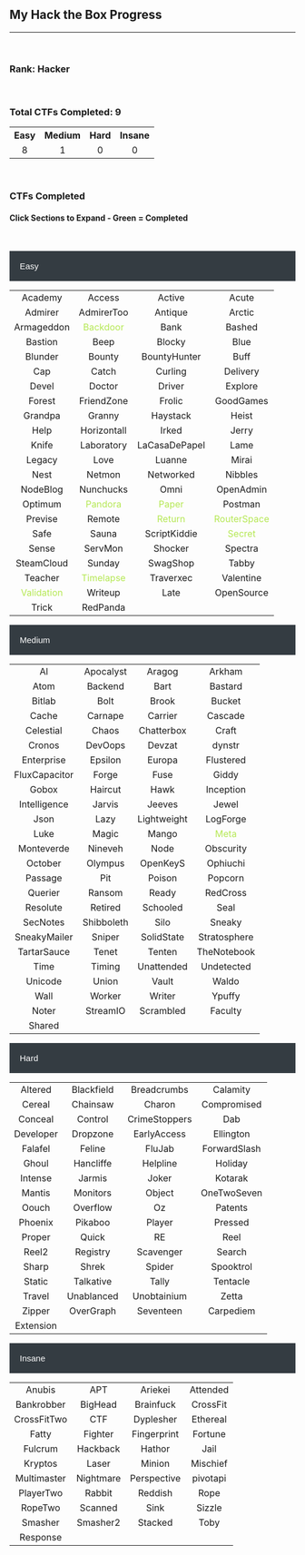 ## My Hack the Box Progress

---

<br>

### Rank: Hacker

<script src="https://www.hackthebox.eu/badge/908282"></script>

<br>

### Total CTFs Completed: 9

<table>
  <tr>
    <th style="text-align:center">Easy</th>
    <th style="text-align:center">Medium</th>
    <th style="text-align:center">Hard</th>
    <th style="text-align:center">Insane</th>
  </tr>
  <tr>
    <td style="text-align:center">8</td>
    <td style="text-align:center">1</td>
    <td style="text-align:center">0</td>
    <td style="text-align:center">0</td>
  </tr>
</table>

<br>

<html>
<head>
<meta name="viewport" content="width=device-width, initial-scale=1">
<style>
.collapsible {
  background-color: #343C42;
  color: white;
  cursor: pointer;
  padding: 18px;
  width: 100%;
  border: none;
  text-align: left;
  outline: none;
  font-size: 15px;
}

.active, .collapsible:hover {
  background-color: #777777;
}

.content {
  padding: 0 18px;
  max-height: 0;
  overflow: hidden;
  transition: max-height 0.2s ease-out;
  color: #EAEAEA
  background-color: #F1F1F1;
}
</style>
</head>
<body>

<h3>CTFs Completed</h3>
<h4>Click Sections to Expand - Green = Completed</h4>

<br>

<button class="collapsible">Easy</button>
<div class="content">
  <table>
    <tr>
      <td style="text-align:center">Academy</td>
      <td style="text-align:center">Access</td>
      <td style="text-align:center">Active</td>
      <td style="text-align:center">Acute</td>
    </tr>
    <tr>
      <td style="text-align:center">Admirer</td>
      <td style="text-align:center">AdmirerToo</td>
      <td style="text-align:center">Antique</td>
      <td style="text-align:center">Arctic</td>
    </tr>
    <tr>
      <td style="text-align:center">Armageddon</td>
      <td style="color:#B5E853;text-align:center">Backdoor</td>
      <td style="text-align:center">Bank</td>
      <td style="text-align:center">Bashed</td>
    </tr>
    <tr>
      <td style="text-align:center">Bastion</td>
      <td style="text-align:center">Beep</td>
      <td style="text-align:center">Blocky</td>
      <td style="text-align:center">Blue</td>
    </tr>
    <tr>
      <td style="text-align:center">Blunder</td>
      <td style="text-align:center">Bounty</td>
      <td style="text-align:center">BountyHunter</td>
      <td style="text-align:center">Buff</td>
    </tr>
    <tr>
      <td style="text-align:center">Cap</td>
      <td style="text-align:center">Catch</td>
      <td style="text-align:center">Curling</td>
      <td style="text-align:center">Delivery</td>
    </tr>
    <tr>
      <td style="text-align:center">Devel</td>
      <td style="text-align:center">Doctor</td>
      <td style="text-align:center">Driver</td>
      <td style="text-align:center">Explore</td>
    </tr>
    <tr>
      <td style="text-align:center">Forest</td>
      <td style="text-align:center">FriendZone</td>
      <td style="text-align:center">Frolic</td>
      <td style="text-align:center">GoodGames</td>
    </tr>
    <tr>
      <td style="text-align:center">Grandpa</td>
      <td style="text-align:center">Granny</td>
      <td style="text-align:center">Haystack</td>
      <td style="text-align:center">Heist</td>
    </tr>
    <tr>
      <td style="text-align:center">Help</td>
      <td style="text-align:center">Horizontall</td>
      <td style="text-align:center">Irked</td>
      <td style="text-align:center">Jerry</td>
    </tr>
    <tr>
      <td style="text-align:center">Knife</td>
      <td style="text-align:center">Laboratory</td>
      <td style="text-align:center">LaCasaDePapel</td>
      <td style="text-align:center">Lame</td>
    </tr>
    <tr>
      <td style="text-align:center">Legacy</td>
      <td style="text-align:center">Love</td>
      <td style="text-align:center">Luanne</td>
      <td style="text-align:center">Mirai</td>
    </tr>
    <tr>
      <td style="text-align:center">Nest</td>
      <td style="text-align:center">Netmon</td>
      <td style="text-align:center">Networked</td>
      <td style="text-align:center">Nibbles</td>
    </tr>
    <tr>
      <td style="text-align:center">NodeBlog</td>
      <td style="text-align:center">Nunchucks</td>
      <td style="text-align:center">Omni</td>
      <td style="text-align:center">OpenAdmin</td>
    </tr>
    <tr>
      <td style="text-align:center">Optimum</td>
      <td style="color:#B5E853;text-align:center">Pandora</td>
      <td style="color:#B5E853;text-align:center">Paper</td>
      <td style="text-align:center">Postman</td>
    </tr>
    <tr>
      <td style="text-align:center">Previse</td>
      <td style="text-align:center">Remote</td>
      <td style="color:#B5E853;text-align:center">Return</td>
      <td style="color:#B5E853;text-align:center">RouterSpace</td>
    </tr>
    <tr>
      <td style="text-align:center">Safe</td>
      <td style="text-align:center">Sauna</td>
      <td style="text-align:center">ScriptKiddie</td>
      <td style="color:#B5E853;text-align:center">Secret</td>
    </tr>
    <tr>
      <td style="text-align:center">Sense</td>
      <td style="text-align:center">ServMon</td>
      <td style="text-align:center">Shocker</td>
      <td style="text-align:center">Spectra</td>
    </tr>
    <tr>
      <td style="text-align:center">SteamCloud</td>
      <td style="text-align:center">Sunday</td>
      <td style="text-align:center">SwagShop</td>
      <td style="text-align:center">Tabby</td>
    </tr>
    <tr>
      <td style="text-align:center">Teacher</td>
      <td style="color:#B5E853;text-align:center">Timelapse</td>
      <td style="text-align:center">Traverxec</td>
      <td style="text-align:center">Valentine</td>
    </tr>
    <tr>
      <td style="color:#B5E853;text-align:center">Validation</td>
      <td style="text-align:center">Writeup</td>
      <td style="text-align:center">Late</td>
      <td style="text-align:center">OpenSource</td>
    </tr>
    <tr>
      <td style="text-align:center">Trick</td>
      <td style="text-align:center">RedPanda</td>
      <td style="text-align:center"></td>
      <td style="text-align:center"></td>
    </tr>
  </table>
</div>
<button class="collapsible">Medium</button>
<div class="content">
  <table>
    <tr>
      <td style="text-align:center">Al</td>
      <td style="text-align:center">Apocalyst</td>
      <td style="text-align:center">Aragog</td>
      <td style="text-align:center">Arkham</td>
    </tr>
    <tr>
      <td style="text-align:center">Atom</td>
      <td style="text-align:center">Backend</td>
      <td style="text-align:center">Bart</td>
      <td style="text-align:center">Bastard</td>
    </tr>
    <tr>
      <td style="text-align:center">Bitlab</td>
      <td style="text-align:center">Bolt</td>
      <td style="text-align:center">Brook</td>
      <td style="text-align:center">Bucket</td>
    </tr>
    <tr>
      <td style="text-align:center">Cache</td>
      <td style="text-align:center">Carnape</td>
      <td style="text-align:center">Carrier</td>
      <td style="text-align:center">Cascade</td>
    </tr>
    <tr>
      <td style="text-align:center">Celestial</td>
      <td style="text-align:center">Chaos</td>
      <td style="text-align:center">Chatterbox</td>
      <td style="text-align:center">Craft</td>
    </tr>
    <tr>
      <td style="text-align:center">Cronos</td>
      <td style="text-align:center">DevOops</td>
      <td style="text-align:center">Devzat</td>
      <td style="text-align:center">dynstr</td>
    </tr>
    <tr>
      <td style="text-align:center">Enterprise</td>
      <td style="text-align:center">Epsilon</td>
      <td style="text-align:center">Europa</td>
      <td style="text-align:center">Flustered</td>
    </tr>
    <tr>
      <td style="text-align:center">FluxCapacitor</td>
      <td style="text-align:center">Forge</td>
      <td style="text-align:center">Fuse</td>
      <td style="text-align:center">Giddy</td>
    </tr>
    <tr>
      <td style="text-align:center">Gobox</td>
      <td style="text-align:center">Haircut</td>
      <td style="text-align:center">Hawk</td>
      <td style="text-align:center">Inception</td>
    </tr>
    <tr>
      <td style="text-align:center">Intelligence</td>
      <td style="text-align:center">Jarvis</td>
      <td style="text-align:center">Jeeves</td>
      <td style="text-align:center">Jewel</td>
    </tr>
    <tr>
      <td style="text-align:center">Json</td>
      <td style="text-align:center">Lazy</td>
      <td style="text-align:center">Lightweight</td>
      <td style="text-align:center">LogForge</td>
    </tr>
    <tr>
      <td style="text-align:center">Luke</td>
      <td style="text-align:center">Magic</td>
      <td style="text-align:center">Mango</td>
      <td style="color:#B5E853;text-align:center">Meta</td>
    </tr>
    <tr>
      <td style="text-align:center">Monteverde</td>
      <td style="text-align:center">Nineveh</td>
      <td style="text-align:center">Node</td>
      <td style="text-align:center">Obscurity</td>
    </tr>
    <tr>
      <td style="text-align:center">October</td>
      <td style="text-align:center">Olympus</td>
      <td style="text-align:center">OpenKeyS</td>
      <td style="text-align:center">Ophiuchi</td>
    </tr>
    <tr>
      <td style="text-align:center">Passage</td>
      <td style="text-align:center">Pit</td>
      <td style="text-align:center">Poison</td>
      <td style="text-align:center">Popcorn</td>
    </tr>
    <tr>
      <td style="text-align:center">Querier</td>
      <td style="text-align:center">Ransom</td>
      <td style="text-align:center">Ready</td>
      <td style="text-align:center">RedCross</td>
    </tr>
    <tr>
      <td style="text-align:center">Resolute</td>
      <td style="text-align:center">Retired</td>
      <td style="text-align:center">Schooled</td>
      <td style="text-align:center">Seal</td>
    </tr>
    <tr>
      <td style="text-align:center">SecNotes</td>
      <td style="text-align:center">Shibboleth</td>
      <td style="text-align:center">Silo</td>
      <td style="text-align:center">Sneaky</td>
    </tr>
    <tr>
      <td style="text-align:center">SneakyMailer</td>
      <td style="text-align:center">Sniper</td>
      <td style="text-align:center">SolidState</td>
      <td style="text-align:center">Stratosphere</td>
    </tr>
    <tr>
      <td style="text-align:center">TartarSauce</td>
      <td style="text-align:center">Tenet</td>
      <td style="text-align:center">Tenten</td>
      <td style="text-align:center">TheNotebook</td>
    </tr>
    <tr>
      <td style="text-align:center">Time</td>
      <td style="text-align:center">Timing</td>
      <td style="text-align:center">Unattended</td>
      <td style="text-align:center">Undetected</td>
    </tr>
    <tr>
      <td style="text-align:center">Unicode</td>
      <td style="text-align:center">Union</td>
      <td style="text-align:center">Vault</td>
      <td style="text-align:center">Waldo</td>
    </tr>
    <tr>
      <td style="text-align:center">Wall</td>
      <td style="text-align:center">Worker</td>
      <td style="text-align:center">Writer</td>
      <td style="text-align:center">Ypuffy</td>
    </tr>
    <tr>
      <td style="text-align:center">Noter</td>
      <td style="text-align:center">StreamIO</td>
      <td style="text-align:center">Scrambled</td>
      <td style="text-align:center">Faculty</td>
    </tr>
      <td style="text-align:center">Shared</td>
      <td style="text-align:center"></td>
      <td style="text-align:center"></td>
      <td style="text-align:center"></td>
    </tr>
  </table>
</div>
<button class="collapsible">Hard</button>
<div class="content">
  <table>
    <tr>
      <td style="text-align:center">Altered</td>
      <td style="text-align:center">Blackfield</td>
      <td style="text-align:center">Breadcrumbs</td>
      <td style="text-align:center">Calamity</td>
    </tr>
    <tr>
      <td style="text-align:center">Cereal</td>
      <td style="text-align:center">Chainsaw</td>
      <td style="text-align:center">Charon</td>
      <td style="text-align:center">Compromised</td>
    </tr>
    <tr>
      <td style="text-align:center">Conceal</td>
      <td style="text-align:center">Control</td>
      <td style="text-align:center">CrimeStoppers</td>
      <td style="text-align:center">Dab</td>
    </tr>
    <tr>
      <td style="text-align:center">Developer</td>
      <td style="text-align:center">Dropzone</td>
      <td style="text-align:center">EarlyAccess</td>
      <td style="text-align:center">Ellington</td>
    </tr>
    <tr>
      <td style="text-align:center">Falafel</td>
      <td style="text-align:center">Feline</td>
      <td style="text-align:center">FluJab</td>
      <td style="text-align:center">ForwardSlash</td>
    </tr>
    <tr>
      <td style="text-align:center">Ghoul</td>
      <td style="text-align:center">Hancliffe</td>
      <td style="text-align:center">Helpline</td>
      <td style="text-align:center">Holiday</td>
    </tr>
    <tr>
      <td style="text-align:center">Intense</td>
      <td style="text-align:center">Jarmis</td>
      <td style="text-align:center">Joker</td>
      <td style="text-align:center">Kotarak</td>
    </tr>
    <tr>
      <td style="text-align:center">Mantis</td>
      <td style="text-align:center">Monitors</td>
      <td style="text-align:center">Object</td>
      <td style="text-align:center">OneTwoSeven</td>
    </tr>
    <tr>
      <td style="text-align:center">Oouch</td>
      <td style="text-align:center">Overflow</td>
      <td style="text-align:center">Oz</td>
      <td style="text-align:center">Patents</td>
    </tr>
    <tr>
      <td style="text-align:center">Phoenix</td>
      <td style="text-align:center">Pikaboo</td>
      <td style="text-align:center">Player</td>
      <td style="text-align:center">Pressed</td>
    </tr>
    <tr>
      <td style="text-align:center">Proper</td>
      <td style="text-align:center">Quick</td>
      <td style="text-align:center">RE</td>
      <td style="text-align:center">Reel</td>
    </tr>
    <tr>
      <td style="text-align:center">Reel2</td>
      <td style="text-align:center">Registry</td>
      <td style="text-align:center">Scavenger</td>
      <td style="text-align:center">Search</td>
    </tr>
    <tr>
      <td style="text-align:center">Sharp</td>
      <td style="text-align:center">Shrek</td>
      <td style="text-align:center">Spider</td>
      <td style="text-align:center">Spooktrol</td>
    </tr>
    <tr>
      <td style="text-align:center">Static</td>
      <td style="text-align:center">Talkative</td>
      <td style="text-align:center">Tally</td>
      <td style="text-align:center">Tentacle</td>
    </tr>
    <tr>
      <td style="text-align:center">Travel</td>
      <td style="text-align:center">Unablanced</td>
      <td style="text-align:center">Unobtainium</td>
      <td style="text-align:center">Zetta</td>
    </tr>
    <tr>
      <td style="text-align:center">Zipper</td>
      <td style="text-align:center">OverGraph</td>
      <td style="text-align:center">Seventeen</td>
      <td style="text-align:center">Carpediem</td>
    </tr>
	<tr>
      <td style="text-align:center">Extension</td>
      <td style="text-align:center"></td>
      <td style="text-align:center"></td>
      <td style="text-align:center"></td>
    </tr>
  </table>
</div>
<button class="collapsible">Insane</button>
<div class="content">
  <table>
    <tr>
      <td style="text-align:center">Anubis</td>
      <td style="text-align:center">APT</td>
      <td style="text-align:center">Ariekei</td>
      <td style="text-align:center">Attended</td>
    </tr>
    <tr>
      <td style="text-align:center">Bankrobber</td>
      <td style="text-align:center">BigHead</td>
      <td style="text-align:center">Brainfuck</td>
      <td style="text-align:center">CrossFit</td>
    </tr>
    <tr>
      <td style="text-align:center">CrossFitTwo</td>
      <td style="text-align:center">CTF</td>
      <td style="text-align:center">Dyplesher</td>
      <td style="text-align:center">Ethereal</td>
    </tr>
    <tr>
      <td style="text-align:center">Fatty</td>
      <td style="text-align:center">Fighter</td>
      <td style="text-align:center">Fingerprint</td>
      <td style="text-align:center">Fortune</td>
    </tr>
    <tr>
      <td style="text-align:center">Fulcrum</td>
      <td style="text-align:center">Hackback</td>
      <td style="text-align:center">Hathor</td>
      <td style="text-align:center">Jail</td>
    </tr>
    <tr>
      <td style="text-align:center">Kryptos</td>
      <td style="text-align:center">Laser</td>
      <td style="text-align:center">Minion</td>
      <td style="text-align:center">Mischief</td>
    </tr>
    <tr>
      <td style="text-align:center">Multimaster</td>
      <td style="text-align:center">Nightmare</td>
      <td style="text-align:center">Perspective</td>
      <td style="text-align:center">pivotapi</td>
    </tr>
    <tr>
      <td style="text-align:center">PlayerTwo</td>
      <td style="text-align:center">Rabbit</td>
      <td style="text-align:center">Reddish</td>
      <td style="text-align:center">Rope</td>
    </tr>
    <tr>
      <td style="text-align:center">RopeTwo</td>
      <td style="text-align:center">Scanned</td>
      <td style="text-align:center">Sink</td>
      <td style="text-align:center">Sizzle</td>
    </tr>
    <tr>
      <td style="text-align:center">Smasher</td>
      <td style="text-align:center">Smasher2</td>
      <td style="text-align:center">Stacked</td>
      <td style="text-align:center">Toby</td>
    </tr>
    <tr>
      <td style="text-align:center">Response</td>
      <td style="text-align:center"></td>
      <td style="text-align:center"></td>
      <td style="text-align:center"></td>
    </tr>
  </table>
</div>

<script>
var coll = document.getElementsByClassName("collapsible");
var i;

for (i = 0; i < coll.length; i++) {
  coll[i].addEventListener("click", function() {
    this.classList.toggle("active");
    var content = this.nextElementSibling;
    if (content.style.maxHeight){
      content.style.maxHeight = null;
    } else {
      content.style.maxHeight = content.scrollHeight + "px";
    } 
  });
}
</script>

</body>
</html>